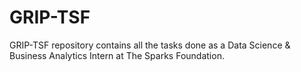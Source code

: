 # GRIP-TSF
GRIP-TSF repository contains all the tasks done as a Data Science & Business Analytics Intern at The Sparks Foundation.
